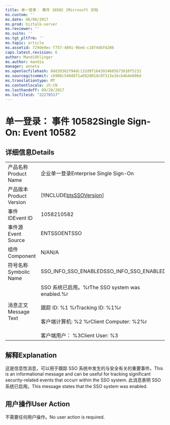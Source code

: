 ```yaml
---
title: 单一登录： 事件 10582 |Microsoft 文档
ms.custom: ''
ms.date: 06/08/2017
ms.prod: biztalk-server
ms.reviewer: ''
ms.suite: ''
ms.tgt_pltfrm: ''
ms.topic: article
ms.assetid: 729de9ec-f757-4891-9be6-c18f4dbfd206
caps.latest.revision: 6
author: MandiOhlinger
ms.author: mandia
manager: anneta
ms.openlocfilehash: 0dd39362f94dc132d9f1643934685673610f5231
ms.sourcegitcommit: cb908c540d8f1a692d01dc8f313e16cb4b4e696d
ms.translationtype: MT
ms.contentlocale: zh-CN
ms.lasthandoff: 09/20/2017
ms.locfileid: "22270517"
---
```

# <a name="single-sign-on-event-10582"></a><span data-ttu-id="221f6-102">单一登录： 事件 10582</span><span class="sxs-lookup"><span data-stu-id="221f6-102">Single Sign-On: Event 10582</span></span>
## <a name="details"></a><span data-ttu-id="221f6-103">详细信息</span><span class="sxs-lookup"><span data-stu-id="221f6-103">Details</span></span>  
  
|||  
|-|-|  
|<span data-ttu-id="221f6-104">产品名称</span><span class="sxs-lookup"><span data-stu-id="221f6-104">Product Name</span></span>|<span data-ttu-id="221f6-105">企业单一登录</span><span class="sxs-lookup"><span data-stu-id="221f6-105">Enterprise Single Sign-On</span></span>|  
|<span data-ttu-id="221f6-106">产品版本</span><span class="sxs-lookup"><span data-stu-id="221f6-106">Product Version</span></span>|[!INCLUDE[btsSSOVersion](../includes/btsssoversion-md.md)]|  
|<span data-ttu-id="221f6-107">事件 ID</span><span class="sxs-lookup"><span data-stu-id="221f6-107">Event ID</span></span>|<span data-ttu-id="221f6-108">10582</span><span class="sxs-lookup"><span data-stu-id="221f6-108">10582</span></span>|  
|<span data-ttu-id="221f6-109">事件源</span><span class="sxs-lookup"><span data-stu-id="221f6-109">Event Source</span></span>|<span data-ttu-id="221f6-110">ENTSSO</span><span class="sxs-lookup"><span data-stu-id="221f6-110">ENTSSO</span></span>|  
|<span data-ttu-id="221f6-111">组件</span><span class="sxs-lookup"><span data-stu-id="221f6-111">Component</span></span>|<span data-ttu-id="221f6-112">N/A</span><span class="sxs-lookup"><span data-stu-id="221f6-112">N/A</span></span>|  
|<span data-ttu-id="221f6-113">符号名称</span><span class="sxs-lookup"><span data-stu-id="221f6-113">Symbolic Name</span></span>|<span data-ttu-id="221f6-114">SSO_INFO_SSO_ENABLED</span><span class="sxs-lookup"><span data-stu-id="221f6-114">SSO_INFO_SSO_ENABLED</span></span>|  
|<span data-ttu-id="221f6-115">消息正文</span><span class="sxs-lookup"><span data-stu-id="221f6-115">Message Text</span></span>|<span data-ttu-id="221f6-116">SSO 系统已启用。%r</span><span class="sxs-lookup"><span data-stu-id="221f6-116">The SSO system was enabled.%r</span></span><br /><br /> <span data-ttu-id="221f6-117">跟踪 ID: %1 %r</span><span class="sxs-lookup"><span data-stu-id="221f6-117">Tracking ID: %1%r</span></span><br /><br /> <span data-ttu-id="221f6-118">客户端计算机: %2 %r</span><span class="sxs-lookup"><span data-stu-id="221f6-118">Client Computer: %2%r</span></span><br /><br /> <span data-ttu-id="221f6-119">客户端用户： %3</span><span class="sxs-lookup"><span data-stu-id="221f6-119">Client User: %3</span></span>|  
  
## <a name="explanation"></a><span data-ttu-id="221f6-120">解释</span><span class="sxs-lookup"><span data-stu-id="221f6-120">Explanation</span></span>  
 <span data-ttu-id="221f6-121">这是信息性消息，可以用于跟踪 SSO 系统中发生的与安全有关的重要事件。</span><span class="sxs-lookup"><span data-stu-id="221f6-121">This is an informational message and can be useful for tracking significant security-related events that occurr within the SSO system.</span></span> <span data-ttu-id="221f6-122">此消息表明 SSO 系统已启用。</span><span class="sxs-lookup"><span data-stu-id="221f6-122">This message states that the SSO system was enabled.</span></span>  
  
## <a name="user-action"></a><span data-ttu-id="221f6-123">用户操作</span><span class="sxs-lookup"><span data-stu-id="221f6-123">User Action</span></span>  
 <span data-ttu-id="221f6-124">不需要任何用户操作。</span><span class="sxs-lookup"><span data-stu-id="221f6-124">No user action is required.</span></span>